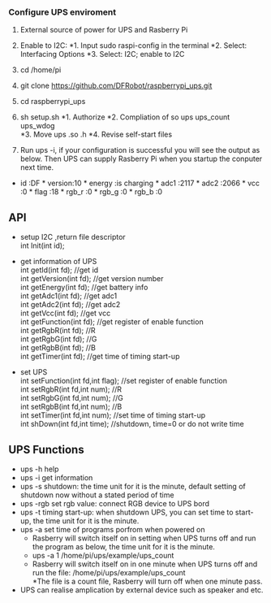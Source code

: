 ### Configure UPS enviroment
1. External source of power for UPS and Rasberry Pi

2. Enable to I2C:
*1. Input sudo raspi-config in the terminal
*2. Select: Interfacing Options
*3. Select: I2C; enable to I2C

3. cd /home/pi

4. git clone https://github.com/DFRobot/raspberrypi_ups.git

5. cd raspberrypi_ups

6. sh setup.sh
*1. Authorize 
*2. Compliation of  so ups ups_count ups_wdog  
*3. Move ups  .so  .h
*4. Revise self-start files

7. Run ups -i, if your configuration is successful you will see the output as below.
Then UPS can supply Rasberry Pi when you startup the conputer next time.
*  id     :DF
        *  version:10
        *  energy :is charging
        *  adc1   :2117
        *  adc2   :2066
        *  vcc    :0
        *  flag   :18
        *  rgb_r  :0
        *  rgb_g  :0
        *  rgb_b  :0

## API
   * setup I2C ,return file descriptor<br>
            int Init(int id);
   * get information of UPS <br>
        int getId(int fd);          //get id	<br>
        int getVersion(int fd);     //get version number	<br>
        int getEnergy(int fd);      //get battery info <br>
        int getAdc1(int fd);        //get adc1	<br>
        int getAdc2(int fd);        //get adc2	<br>
        int getVcc(int fd);         //get vcc	<br>
        int getFunction(int fd);    //get register	of enable function<br>
        int getRgbR(int fd);        //R		<br>
        int getRgbG(int fd);        //G		<br>
        int getRgbB(int fd);        //B		<br>
        int getTimer(int fd);       //get time of timing start-up <br>

* set UPS 	<br>
            int setFunction(int fd,int flag);   //set register of enable function<br>
            int setRgbR(int fd,int num);        //R	<br>
            int setRgbG(int fd,int num);        //G	<br>
            int setRgbB(int fd,int num);        //B	<br>
            int setTimer(int fd,int num);       //set time of timing start-up <br>
            int shDown(int fd,int time);        //shutdown, time=0 or do not write time	<br>

## UPS Functions
   * ups -h    help
   * ups -i     get information
   * ups -s  shutdown: the time unit for it is the minute, default setting of shutdown now without a stated period of time 
   * ups -rgb  set rgb value: connect RGB device to UPS bord
   * ups -t timing start-up:  when shutdown UPS, you can set time to start-up, the time unit for it is the minute.
   * ups -a  set time of programs porfrom when powered on
	   * Rasberry will switch itself on in setting when UPS turns off and run the program as below, the time unit for it is the minute.
	   * ups -a 1 /home/pi/ups/example/ups_count
	   * Rasberry will switch itself on in one minute when UPS turns off and run the file: /home/pi/ups/example/ups_count	   
*The file is a count file, Rasberry will turn off when one minute pass.
   * UPS can realise amplication by external device such as speaker and etc.
